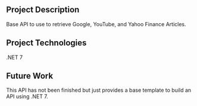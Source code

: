 ## Project Description
Base API to use to retrieve Google, YouTube, and Yahoo Finance Articles.

## Project Technologies
.NET 7

## Future Work
This API has not been finished but just provides a base template to build an API using .NET 7.
